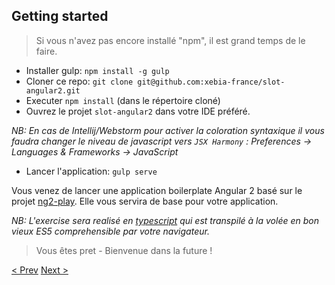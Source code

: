 ## Getting started

> Si vous n'avez pas encore installé "npm", il est grand temps de le faire.


- Installer gulp: `npm install -g gulp`
- Cloner ce repo: `git clone git@github.com:xebia-france/slot-angular2.git`
- Executer `npm install` (dans le répertoire cloné)
- Ouvrez le projet `slot-angular2` dans votre IDE préféré. 

_NB: En cas de Intellij/Webstorm pour activer la coloration syntaxique
 il vous faudra changer le niveau de javascript vers `JSX Harmony` : 
 Preferences -> Languages & Frameworks -> JavaScript_

- Lancer l'application: `gulp serve`

Vous venez de lancer une application boilerplate Angular 2 basé sur le projet [ng2-play](https://github.com/pkozlowski-opensource/ng2-play).
Elle vous servira de base pour votre application.

_NB: L'exercise sera realisé en [typescript](http://www.typescriptlang.org/Handbook) qui est transpilé à la volée en bon vieux *ES5* comprehensible par votre navigateur._

> Vous êtes pret - Bienvenue dans la future ! 


[< Prev](workshop.md) [Next >](data-binding.md)
